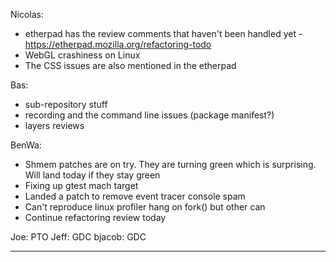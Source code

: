 Nicolas:
* etherpad has the review comments that haven't been handled yet - https://etherpad.mozilla.org/refactoring-todo
* WebGL crashiness on Linux
* The CSS issues are also mentioned in the etherpad

Bas:
* sub-repository stuff
* recording and the command line issues (package manifest?)
* layers reviews

BenWa:
* Shmem patches are on try. They are turning green which is surprising. Will land today if they stay green
* Fixing up gtest mach target
* Landed a patch to remove event tracer console spam
* Can't reproduce linux profiler hang on fork() but other can
* Continue refactoring review today



Joe: PTO
Jeff: GDC
bjacob: GDC
________________


